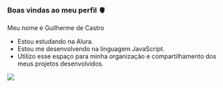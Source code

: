 ### Boas vindas ao meu perfil 🫀

Meu nome é Guilherme de Castro

- Estou estudando na Alura.
- Estou me desenvolvendo na linguagem JavaScript.
- Utilizo esse espaço para minha organização e compartilhamento dos meus projetos desenvolvidos.

  
![](https://media1.tenor.com/m/zBMXUYN12qsAAAAC/gifsoup-funny.gif)
